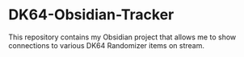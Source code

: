 # DK64-Obsidian-Tracker
This repository contains my Obsidian project that allows me to show connections to various DK64 Randomizer items on stream.
